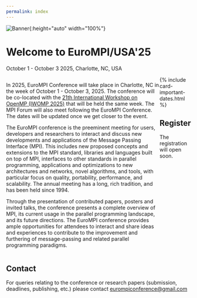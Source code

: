 ```yaml
---
permalink: index
---
```


![Banner](/assets/Charlotte1.png){:height="auto" width="100%"} 
<!-- ![Banner](/assets/banner_hamburg.jpg){:height="auto" width="100%"} -->

<h1>Welcome to EuroMPI/USA'25</h1> 
  <p class="lead">October 1 - October 3 2025, Charlotte, NC, USA</p>


<div style="display: flex; flex-direction:row;">

  <div id="divtext" class="text-justify conference-text">


  <p>
  In 2025, EuroMPI Conference will take place in Charlotte, NC in the week of October 1 - October 3, 2025. The conference will be co-located with the <a href="https://www.iwomp.org">21th International Workshop on OpenMP (IWOMP 2025)</a> that will be held the same week. The MPI Forum will also meet following the EuroMPI Conference. The dates will be updated once we get closer to the event.
  </p>

  <p>
  The EuroMPI conference is the preeminent meeting for users, developers and researchers to interact and discuss new developments and applications of the Message Passing Interface (MPI). This includes new proposed concepts and extensions to the MPI standard, libraries and languages built on top of MPI, interfaces to other standards in parallel programming, applications and optimizations to new architectures and networks, novel algorithms, and tools, with particular focus on quality, portability, performance, and scalability. The annual meeting has a long, rich tradition, and has been held since 1994.
  </p>

  <p>
  Through the presentation of contributed papers, posters and invited talks, the conference presents a complete overview of MPI, its current usage in the parallel programming landscape, and its future directions. The EuroMPI conference provides ample opportunities for attendees to interact and share ideas and experiences to contribute to the improvement and furthering of message-passing and related parallel programming paradigms.
  </p>

  </div>

  <div id="divcard"> 
  {% include card-important-dates.html %}

  <div class="text-justify conference-text">
  <h2>Register</h2>
  The registration will open soon.
  </div>
  </div>

</div>


<div class="text-justify conference-text">

<h2>Contact</h2>

<p>For queries relating to the conference or research papers (submission, deadlines, publishing, etc.) please contact <a href="eurompiconference@gmail.com">eurompiconference@gmail.com</a></p>

</div>


<!---
<div class="text-justify conference-text">

<h2>Sponsors</h2>
Thanks to our sponsors for their contribution to the success of the event.
<p> </p>

<div style="display: flex; flex-direction:row;">
    <div style="margin-left: 30px; margin-top: 30px"><img src="assets/HPE_logo.png" alt="HPE" width="190" height="170" /></div>
    <div style="margin-left: 150px;"><img src="assets/LOGO_CEA.png" alt="CEA" width="140" height="140" /></div>
    <div style="margin-left: 150px; margin-top: 40px"><img src="assets/University_of_Bristol_logo.png" alt="Univ" width="190" height="190" /></div>
</div>
</div>
--->
